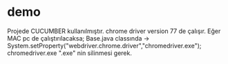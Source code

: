 # demo
Projede CUCUMBER kullanılmıştır.
chrome driver version 77 de çalışır.
Eğer MAC pc de çalıştırılacaksa; 
Base.java classında ->
System.setProperty("webdriver.chrome.driver","chromedriver.exe");
chromedriver.exe ".exe" nin silinmesi gerek.
